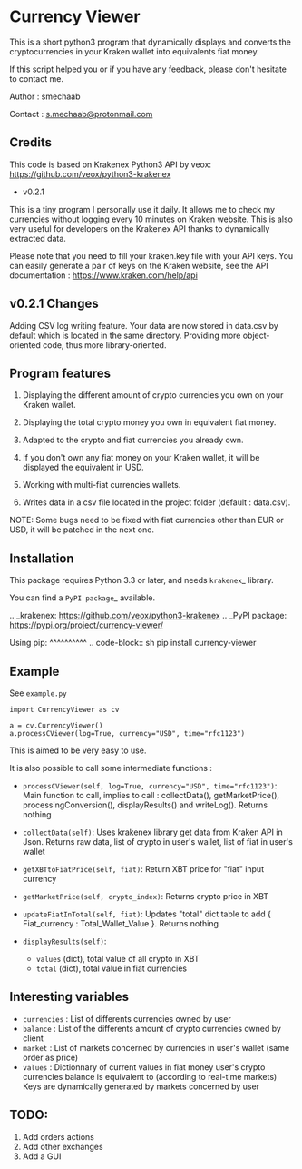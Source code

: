 Currency Viewer
===============
This is a short python3 program that dynamically displays and converts the cryptocurrencies in your Kraken wallet into equivalents fiat money. 

If this script helped you or if you have any feedback, please don't hesitate to contact me. 

Author : smechaab

Contact : s.mechaab@protonmail.com

Credits 
------- 
This code is based on Krakenex Python3 API by veox: https://github.com/veox/python3-krakenex 

* v0.2.1

This is a tiny program I personally use it daily. 
It allows me to check my currencies without logging every 10 minutes on Kraken website. 
This is also very useful for developers on the Krakenex API thanks to dynamically extracted data. 

Please note that you need to fill your kraken.key file with your API keys. You can easily generate a pair of keys on the Kraken website, see the API documentation : https://www.kraken.com/help/api  

v0.2.1 Changes 
---------------- 
Adding CSV log writing feature. Your data are now stored in data.csv by default which is located in the same directory. 
Providing more object-oriented code, thus more library-oriented.

Program features 
---------------- 

1.    Displaying the different amount of crypto currencies you own on your Kraken wallet. 

2.    Displaying the total crypto money you own in equivalent fiat money. 

3.    Adapted to the crypto and fiat currencies you already own. 

4.    If you don't own any fiat money on your Kraken wallet, it will be displayed the equivalent in USD. 
	   
5.    Working with multi-fiat currencies wallets.

6. Writes data in a csv file located in the project folder (default : data.csv).

NOTE: Some bugs need to be fixed with fiat currencies other than EUR or USD,
it will be patched in the next one.

Installation
------------
This package requires Python 3.3 or later, and needs `krakenex`_ library.

You can find a `PyPI package`_ available.

.. _krakenex: https://github.com/veox/python3-krakenex
.. _PyPI package: https://pypi.org/project/currency-viewer/

Using pip:
^^^^^^^^^^
.. code-block:: sh
	pip install currency-viewer

Example
-------

See `example.py`
```
import CurrencyViewer as cv

a = cv.CurrencyViewer()
a.processCViewer(log=True, currency="USD", time="rfc1123")
```

This is aimed to be very easy to use.

It is also possible to call some intermediate functions :

* ```processCViewer(self, log=True, currency="USD", time="rfc1123")```:
Main function to call, implies to call : collectData(), getMarketPrice(), processingConversion(), displayResults() and writeLog().
Returns nothing


* ```collectData(self)```:
Uses krakenex library get data from Kraken API in Json.
Returns raw data, list of crypto in user's wallet, list of fiat in user's wallet


* ```getXBTtoFiatPrice(self, fiat)```:
Return XBT price for "fiat" input currency


* ```getMarketPrice(self, crypto_index)```:
Returns crypto price in XBT


* ```updateFiatInTotal(self, fiat)```:
Updates "total" dict table to add { Fiat_currency : Total_Wallet_Value }.
Returns nothing


* ```displayResults(self)```:
	* ``values`` (dict), total value of all crypto in XBT
	* ``total`` (dict), total value in fiat currencies


Interesting variables 
--------------------- 

* ``currencies`` : List of differents currencies owned by user 
* ``balance`` : List of the differents amount of crypto currencies owned by client 
* ``market`` :  List of markets concerned by currencies in user's wallet (same order as price) 
* ``values`` : Dictionnary of current values in fiat money user's crypto currencies balance is equivalent to (according to real-time markets) 
		Keys are dynamically generated by markets concerned by user 
	 
TODO: 
----- 
1. Add orders actions
2. Add other exchanges 
3. Add a GUI 
